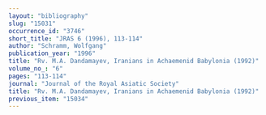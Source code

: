 ```yaml
---
layout: "bibliography"
slug: "15031"
occurrence_id: "3746"
short_title: "JRAS 6 (1996), 113-114"
author: "Schramm, Wolfgang"
publication_year: "1996"
title: "Rv. M.A. Dandamayev, Iranians in Achaemenid Babylonia (1992)"
volume_no_: "6"
pages: "113-114"
journal: "Journal of the Royal Asiatic Society"
title: "Rv. M.A. Dandamayev, Iranians in Achaemenid Babylonia (1992)"
previous_item: "15034"
---
```

